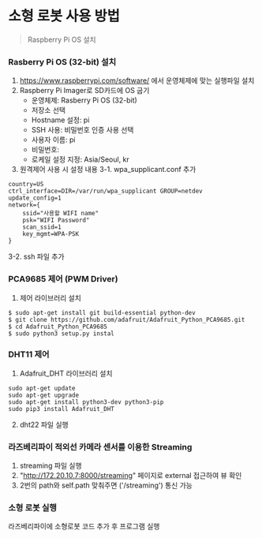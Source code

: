# 소형 로봇 사용 방법
>Raspberry Pi OS 설치

### Rasberry Pi OS (32-bit) 설치
1. https://www.raspberrypi.com/software/ 에서 운영체제에 맞는 실행파일 설치
2. Raspberry Pi Imager로 SD카드에 OS 굽기
   * 운영체제: Rasberry Pi OS (32-bit)
   * 저장소 선택
   * Hostname 설정: pi
   * SSH 사용: 비밀번호 인증 사용 선택
   * 사용자 이름: pi
   * 비밀번호: 
   * 로케일 설정 지정: Asia/Seoul, kr
3. 원격제어 사용 시 설정 내용
3-1. wpa_supplicant.conf 추가
```
country=US
ctrl_interface=DIR=/var/run/wpa_supplicant GROUP=netdev
update_config=1
network={
    ssid="사용할 WIFI name"
    psk="WIFI Password"
    scan_ssid=1
    key_mgmt=WPA-PSK
}
```
3-2. ssh 파일 추가

### PCA9685 제어 (PWM Driver)
1. 제어 라이브러리 설치
```
$ sudo apt-get install git build-essential python-dev
$ git clone https://github.com/adafruit/Adafruit_Python_PCA9685.git
$ cd Adafruit_Python_PCA9685
$ sudo python3 setup.py instal
```

### DHT11 제어
1. Adafruit_DHT 라이브러리 설치
```
sudo apt-get update
sudo apt-get upgrade
sudo apt-get install python3-dev python3-pip
sudo pip3 install Adafruit_DHT
```
2. dht22 파일 실행

### 라즈베리파이 적외선 카메라 센서를 이용한 Streaming
1. streaming 파일 실행
2. "http://172.20.10.7:8000/streaming" 페이지로 external 접근하여 뷰 확인
3. 2번의 path와 self.path 맞춰주면 ('/streaming') 통신 가능

### 소형 로봇 실행
라즈베리파이에 소형로봇 코드 추가 후 프로그램 실행
